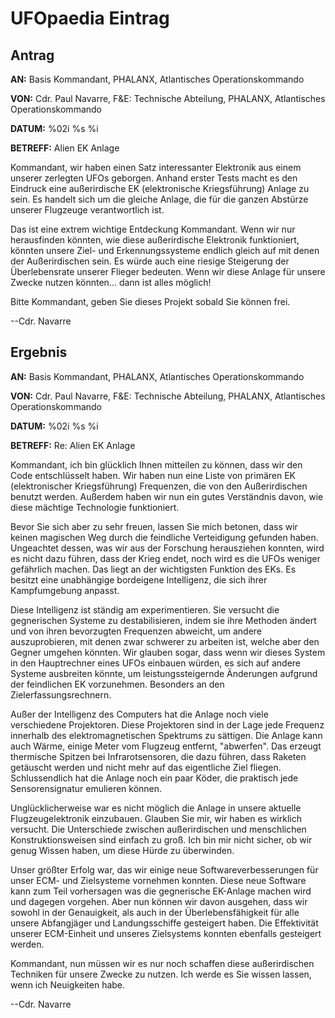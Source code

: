 # UFOpaedia Eintrag

## Antrag

**AN:** Basis Kommandant, PHALANX, Atlantisches Operationskommando

**VON:** Cdr. Paul Navarre, F&E: Technische Abteilung, PHALANX,
Atlantisches Operationskommando

**DATUM:** %02i %s %i

**BETREFF:** Alien EK Anlage

Kommandant, wir haben einen Satz interessanter Elektronik aus einem
unserer zerlegten UFOs geborgen. Anhand erster Tests macht es den
Eindruck eine außerirdische EK (elektronische Kriegsführung) Anlage zu
sein. Es handelt sich um die gleiche Anlage, die für die ganzen Abstürze
unserer Flugzeuge verantwortlich ist.

Das ist eine extrem wichtige Entdeckung Kommandant. Wenn wir nur
herausfinden könnten, wie diese außerirdische Elektronik funktioniert,
könnten unsere Ziel- und Erkennungssysteme endlich gleich auf mit denen
der Außerirdischen sein. Es würde auch eine riesige Steigerung der
Überlebensrate unserer Flieger bedeuten. Wenn wir diese Anlage für
unsere Zwecke nutzen könnten... dann ist alles möglich!

Bitte Kommandant, geben Sie dieses Projekt sobald Sie können frei.

--Cdr. Navarre

## Ergebnis

**AN:** Basis Kommandant, PHALANX, Atlantisches Operationskommando

**VON:** Cdr. Paul Navarre, F&E: Technische Abteilung, PHALANX,
Atlantisches Operationskommando

**DATUM:** %02i %s %i

**BETREFF:** Re: Alien EK Anlage

Kommandant, ich bin glücklich Ihnen mitteilen zu können, dass wir den
Code entschlüsselt haben. Wir haben nun eine Liste von primären EK
(elektronischer Kriegsführung) Frequenzen, die von den Außerirdischen
benutzt werden. Außerdem haben wir nun ein gutes Verständnis davon, wie
diese mächtige Technologie funktioniert.

Bevor Sie sich aber zu sehr freuen, lassen Sie mich betonen, dass wir
keinen magischen Weg durch die feindliche Verteidigung gefunden haben.
Ungeachtet dessen, was wir aus der Forschung herausziehen konnten, wird
es nicht dazu führen, dass der Krieg endet, noch wird es die UFOs
weniger gefährlich machen. Das liegt an der wichtigsten Funktion des
EKs. Es besitzt eine unabhängige bordeigene Intelligenz, die sich ihrer
Kampfumgebung anpasst.

Diese Intelligenz ist ständig am experimentieren. Sie versucht die
gegnerischen Systeme zu destabilisieren, indem sie ihre Methoden ändert
und von ihren bevorzugten Frequenzen abweicht, um andere auszuprobieren,
mit denen zwar schwerer zu arbeiten ist, welche aber den Gegner umgehen
könnten. Wir glauben sogar, dass wenn wir dieses System in den
Hauptrechner eines UFOs einbauen würden, es sich auf andere Systeme
ausbreiten könnte, um leistungssteigernde Änderungen aufgrund der
feindlichen EK vorzunehmen. Besonders an den Zielerfassungsrechnern.

Außer der Intelligenz des Computers hat die Anlage noch viele
verschiedene Projektoren. Diese Projektoren sind in der Lage jede
Frequenz innerhalb des elektromagnetischen Spektrums zu sättigen. Die
Anlage kann auch Wärme, einige Meter vom Flugzeug entfernt, "abwerfen".
Das erzeugt thermische Spitzen bei Infrarotsensoren, die dazu führen,
dass Raketen getäuscht werden und nicht mehr auf das eigentliche Ziel
fliegen. Schlussendlich hat die Anlage noch ein paar Köder, die
praktisch jede Sensorensignatur emulieren können.

Unglücklicherweise war es nicht möglich die Anlage in unsere aktuelle
Flugzeugelektronik einzubauen. Glauben Sie mir, wir haben es wirklich
versucht. Die Unterschiede zwischen außerirdischen und menschlichen
Konstruktionsweisen sind einfach zu groß. Ich bin mir nicht sicher, ob
wir genug Wissen haben, um diese Hürde zu überwinden.

Unser größter Erfolg war, das wir einige neue Softwareverbesserungen für
unser ECM- und Zielsysteme vornehmen konnten. Diese neue Software kann
zum Teil vorhersagen was die gegnerische EK-Anlage machen wird und
dagegen vorgehen. Aber nun können wir davon ausgehen, dass wir sowohl in
der Genauigkeit, als auch in der Überlebensfähigkeit für alle unsere
Abfangjäger und Landungsschiffe gesteigert haben. Die Effektivität
unserer ECM-Einheit und unseres Zielsystems konnten ebenfalls gesteigert
werden.

Kommandant, nun müssen wir es nur noch schaffen diese außerirdischen
Techniken für unsere Zwecke zu nutzen. Ich werde es Sie wissen lassen,
wenn ich Neuigkeiten habe.

--Cdr. Navarre
